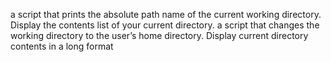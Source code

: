 a script that prints the absolute path name of the current working directory.
Display the contents list of your current directory.
a script that changes the working directory to the user’s home directory.
Display current directory contents in a long format
